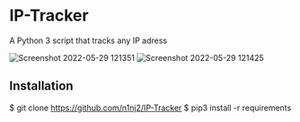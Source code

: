 # IP-Tracker
A Python 3 script that tracks any IP adress

![Screenshot 2022-05-29 121351](https://user-images.githubusercontent.com/106468951/170860845-93449f99-7198-4d92-ae80-efbd6bb3538c.png)
![Screenshot 2022-05-29 121425](https://user-images.githubusercontent.com/106468951/170860842-4ab1d9d0-0a92-40b0-9240-3447414fef18.png)

## Installation
 $ git clone https://github.com/n1nj2/IP-Tracker
 $ pip3 install -r requirements
